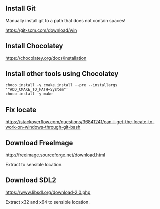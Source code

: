 
## Install Git
Manually install git to a path that does not contain spaces!

https://git-scm.com/download/win

## Install Chocolatey
https://chocolatey.org/docs/installation

## Install other tools using Chocolatey
```
choco install -y cmake.install --pre --installargs '"ADD_CMAKE_TO_PATH=System"'
choco install -y make

```

## Fix locate
https://stackoverflow.com/questions/36841241/can-i-get-the-locate-to-work-on-windows-through-git-bash

## Download FreeImage
http://freeimage.sourceforge.net/download.html

Extract to sensible location.

## Download SDL2
https://www.libsdl.org/download-2.0.php

Extract x32 and x64 to sensible location.
